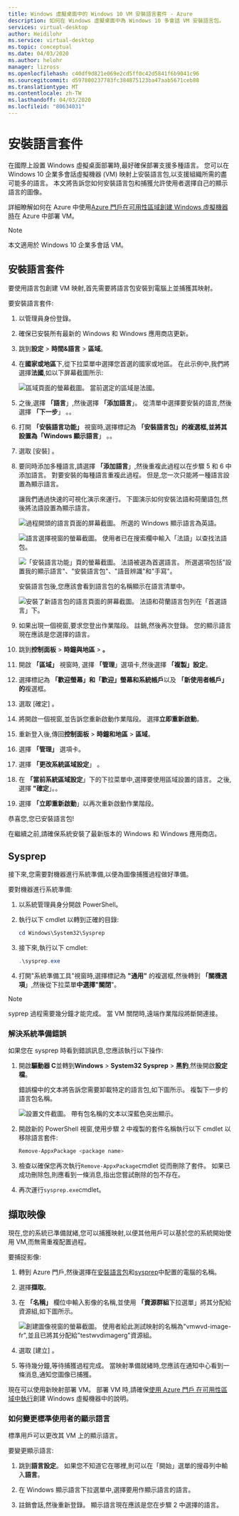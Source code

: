 ```yaml
---
title: Windows 虛擬桌面中的 Windows 10 VM 安裝語言套件 - Azure
description: 如何在 Windows 虛擬桌面中為 Windows 10 多會話 VM 安裝語言包。
services: virtual-desktop
author: Heidilohr
ms.service: virtual-desktop
ms.topic: conceptual
ms.date: 04/03/2020
ms.author: helohr
manager: lizross
ms.openlocfilehash: c40df9d821e069e2cd5ff0c42d5841f6b9041c96
ms.sourcegitcommit: d597800237783fc384875123ba47aab5671ceb88
ms.translationtype: MT
ms.contentlocale: zh-TW
ms.lasthandoff: 04/03/2020
ms.locfileid: "80634031"
---
```

# <a name="install-language-packs"></a>安裝語言套件

在國際上設置 Windows 虛擬桌面部署時,最好確保部署支援多種語言。 您可以在 Windows 10 企業多會話虛擬機器 (VM) 映射上安裝語言包,以支援組織所需的盡可能多的語言。 本文將告訴您如何安裝語言包和捕獲允許使用者選擇自己的顯示語言的圖像。

詳細瞭解如何在 Azure 中使用[Azure 門戶在可用性區域創建 Windows 虛擬機器時](../virtual-machines/windows/create-portal-availability-zone.md)在 Azure 中部署 VM。

>[!NOTE]
>本文適用於 Windows 10 企業多會話 VM。

## <a name="install-a-language-pack"></a>安裝語言套件

要使用語言包創建 VM 映射,首先需要將語言包安裝到電腦上並捕獲其映射。

要安裝語言套件:

1. 以管理員身份登錄。
2. 確保已安裝所有最新的 Windows 和 Windows 應用商店更新。
3. 跳到**設定** > **時間&語言** > **區域**。
4. 在**國家或地區**下,從下拉菜單中選擇您首選的國家或地區。
    在此示例中,我們將選擇**法國**,如以下屏幕截圖所示:

    ![區域頁面的螢幕截圖。 當前選定的區域是法國。](media/region-page-france.png)

5. 之後,選擇 **「語言**」,然後選擇 **「添加語言**」。 從清單中選擇要安裝的語言,然後選擇 **「下一步**」 。。
6. 打開 **「安裝語言功能」** 視窗時,選擇標記為 **「安裝語言包」的複選框,並將其設置為「Windows 顯示語言**」 。。
7. 選取 [安裝]  。
8. 要同時添加多種語言,請選擇 **「添加語言**」,然後重複此過程以在步驟 5 和 6 中添加語言。 對要安裝的每種語言重複此過程。 但是,您一次只能將一種語言設置為顯示語言。

    讓我們通過快速的可視化演示來運行。 下圖演示如何安裝法語和荷蘭語包,然後將法語設置為顯示語言。

    ![過程開頭的語言頁面的屏幕截圖。 所選的 Windows 顯示語言為英語。](media/language-page-default.png)

    ![語言選擇視窗的螢幕截圖。 使用者已在搜索欄中輸入「法語」以查找法語包。](media/select-language-french.png)

    ![「安裝語言功能」頁的螢幕截圖。 法語被選為首選語言。 所選選項包括"設置我的顯示語言"、"安裝語言包"、"語音辨識"和"手寫"。](media/install-language-features.png)

    安裝語言包後,您應該會看到語言包的名稱顯示在語言清單中。

    ![安裝了新語言包的語言頁面的屏幕截圖。 法語和荷蘭語言包列在「首選語言」下。](media/language-page-complete.png)

9. 如果出現一個視窗,要求您登出作業階段。 註銷,然後再次登錄。 您的顯示語言現在應該是您選擇的語言。

10.  跳到**控制面板** > **時鐘與地區** > **。**

11.  開啟 **「區域」** 視窗時, 選擇 **「管理**」選項卡,然後選擇 **「複製」設定**。

12.  選擇標記為 **「歡迎螢幕」和「歡迎」螢幕和系統帳戶**以及 **「新使用者帳戶」的**複選框。

13.  選取 [確定]  。

14.  將開啟一個視窗,並告訴您重新啟動作業階段。 選擇**立即重新啟動**。

15.  重新登入後,傳回**控制面板** > **時鐘和地區** > **區域**。

16.  選擇 **「管理」** 選項卡。

17.  選擇 **「更改系統區域設定**」 。

18. 在 **「當前系統區域設定**」下的下拉菜單中,選擇要使用區域設置的語言。 之後,選擇 **"確定**」。。

19. 選擇 **「立即重新啟動**」以再次重新啟動作業階段。

恭喜您,您已安裝語言包!

在繼續之前,請確保系統安裝了最新版本的 Windows 和 Windows 應用商店。

## <a name="sysprep"></a>Sysprep

接下來,您需要對機器進行系統準備,以便為圖像捕獲過程做好準備。

要對機器進行系統準備:

1. 以系統管理員身分開啟 PowerShell。
2. 執行以下 cmdlet 以轉到正確的目錄:
   
    ```powershell
    cd Windows\System32\Sysprep
    ```

3. 接下來,執行以下 cmdlet:
    
    ```powershell
    .\sysprep.exe
    ```

4. 打開"系統準備工具"視窗時,選擇標記為 **"通用"** 的複選框,然後轉到 **「關機選項**」,然後從下拉菜單**中選擇"關閉**"。

>[!NOTE]
>syprep 過程需要幾分鐘才能完成。 當 VM 關閉時,遠端作業階段將斷開連接。

### <a name="resolve-sysprep-errors"></a>解決系統準備錯誤

如果您在 sysprep 時看到錯誤訊息,您應該執行以下操作:

1. 開啟**驅動器 C**並轉到**Windows** > **System32 Sysprep** > **黑豹**,然後開啟**設定檔**。

   錯誤檔中的文本將告訴您需要卸載特定的語言包,如下圖所示。 複製下一步的語言包名稱。

   ![設置文件截圖。 帶有包名稱的文本以深藍色突出顯示。](media/setuperr-package-name.png)

2. 開啟新的 PowerShell 視窗,使用步驟 2 中複製的套件名稱執行以下 cmdlet 以移除語言套件:

   ```powershell
   Remove-AppxPackage <package name>
   ```

3. 檢查以確保您再次執行`Remove-AppxPackage`cmdlet 從而刪除了套件。 如果已成功刪除包,則應看到一條消息,指出您嘗試刪除的包不存在。

4. 再次運行`sysprep.exe`cmdlet。

## <a name="capture-the-image"></a>擷取映像

現在,您的系統已準備就緒,您可以捕獲映射,以便其他用戶可以基於您的系統開始使用 VM,而無需重複配置過程。

要捕捉影像:

1. 轉到 Azure 門戶,然後選擇在[安裝語言包](#install-a-language-pack)和[sysprep](#sysprep)中配置的電腦的名稱。

2. 選擇**擷取**。

3. 在 **「名稱」** 欄位中輸入影像的名稱,並使用 **「資源群組**下拉選單」將其分配給資源組,如下圖所示。

   ![創建圖像視窗的螢幕截圖。 使用者給此測試映射的名稱為"vmwvd-image-fr",並且已將其分配給"testwvdimagerg"資源組。](media/create-image.png)

4. 選取 [建立]  。

5. 等待幾分鐘,等待捕獲過程完成。 當映射準備就緒時,您應該在通知中心看到一條消息,通知您圖像已捕獲。

現在可以使用新映射部署 VM。 部署 VM 時,請確保[使用 Azure 門戶 在可用性區域中執行](../virtual-machines/windows/create-portal-availability-zone.md)創建 Windows 虛擬機器中的說明。

### <a name="how-to-change-display-language-for-standard-users"></a>如何變更標準使用者的顯示語言

標準用戶可以更改其 VM 上的顯示語言。

要變更顯示語言:

1. 跳到**語言設定**。 如果您不知道它在哪裡,則可以在「開始」選單的搜尋列中輸入**語言**。

2. 在 Windows 顯示語言下拉選單中,選擇要用作顯示語言的語言。

3. 註銷會話,然後重新登錄。 顯示語言現在應該是您在步驟 2 中選擇的語言。
